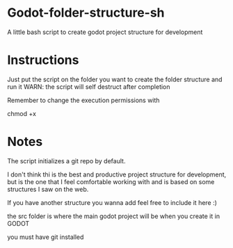 # Godot-folder-structure-sh
A little bash script to create godot project structure for development

# Instructions
Just put the script on the folder you want to create the folder structure and run it
WARN: the script will self destruct after completion

Remember to change the execution permissions with

chmod +x

# Notes

The script initializes a git repo by default.

I don't think thi is the best and productive project structure for development, but 
is the one that I feel comfortable working with and is based on some structures I 
saw on the web.

If you have another structure you wanna add feel free to include it here :)


the src folder is where the main godot project will be when you create it in GODOT

you must have git installed

